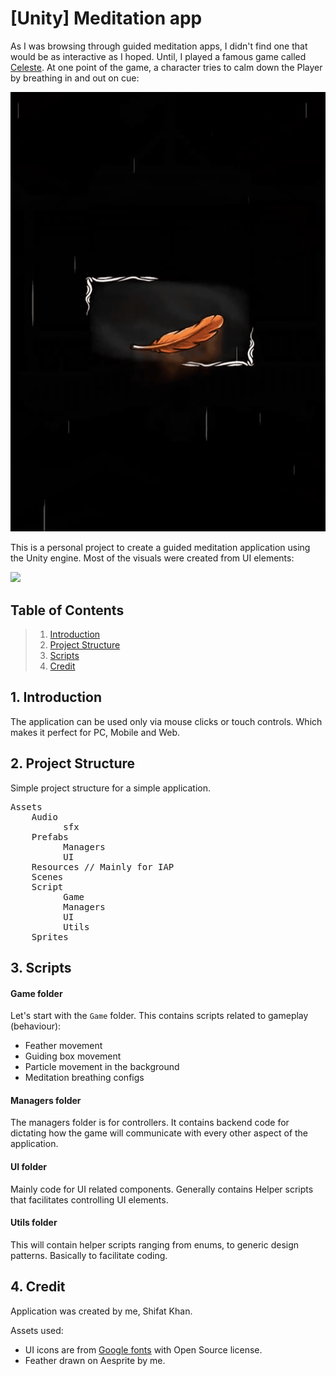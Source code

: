 # [Unity] Meditation app

As I was browsing through guided meditation apps, I didn't find one that would be as interactive as I hoped. Until, I played a famous game called [Celeste](https://www.celestegame.com/). At one point of the game, a character tries to calm down the Player by breathing in and out on cue:

![](https://raw.githubusercontent.com/shifatkhan/MediFloat/main/readme/celeste.gif)

This is a personal project to create a guided meditation application using the Unity engine. Most of the visuals were created from UI elements:

![](https://github.com/shifatkhan/MediFloat/blob/main/readme/preview.gif)

<a name="toc"></a>
## Table of Contents

> 1. [Introduction](#introduction)
> 1. [Project Structure](#structure)
> 1. [Scripts](#scripts)
> 1. [Credit](#credit)

<a name="introduction"></a>
## 1. Introduction

The application can be used only via mouse clicks or touch controls. Which makes it perfect for PC, Mobile and Web.

<a name="structure"></a>
## 2. Project Structure
Simple project structure for a simple application.
<pre>
Assets
    Audio
          sfx
    Prefabs
          Managers
          UI
    Resources // Mainly for IAP
    Scenes
    Script
          Game
          Managers
          UI
          Utils
    Sprites
</pre>

<a name="scripts"></a>
## 3. Scripts

#### Game folder
Let's start with the `Game` folder. This contains scripts related to gameplay (behaviour):
* Feather movement
* Guiding box movement
* Particle movement in the background
* Meditation breathing configs

#### Managers folder
The managers folder is for controllers. It contains backend code for dictating how the game will communicate with every other aspect of the application.

#### UI folder
Mainly code for UI related components. Generally contains Helper scripts that facilitates controlling UI elements.

#### Utils folder
This will contain helper scripts ranging from enums, to generic design patterns. Basically to facilitate coding.

<a name="credit"></a>
## 4. Credit
Application was created by me, Shifat Khan.

Assets used:
* UI icons are from [Google fonts](https://fonts.google.com/icons) with Open Source license.
* Feather drawn on Aesprite by me.
